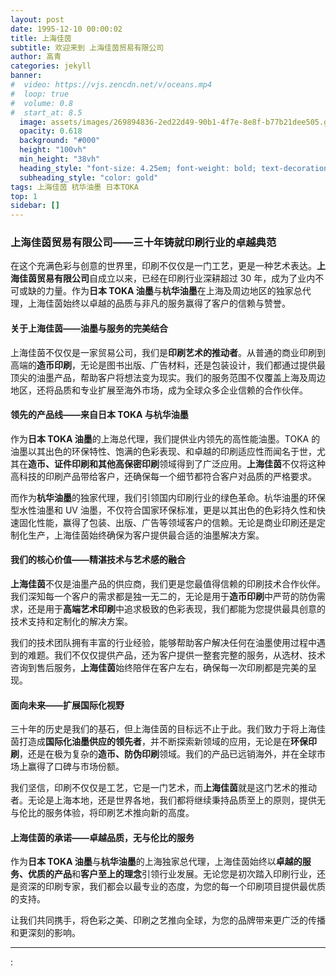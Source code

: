 ```yaml
---
layout: post
date: 1995-12-10 00:00:02
title: 上海佳茵
subtitle: 欢迎来到 上海佳茵贸易有限公司
author: 高青
categories: jekyll
banner:
#  video: https://vjs.zencdn.net/v/oceans.mp4
#  loop: true
#  volume: 0.8
#  start_at: 8.5
  image: assets/images/269894836-2ed22d49-90b1-4f7e-8e8f-b77b21dee505.gif
  opacity: 0.618
  background: "#000"
  height: "100vh"
  min_height: "38vh"
  heading_style: "font-size: 4.25em; font-weight: bold; text-decoration: underline"
  subheading_style: "color: gold"
tags: 上海佳茵 杭华油墨 日本TOKA
top: 1
sidebar: []
---
```


### 上海佳茵贸易有限公司——三十年铸就印刷行业的卓越典范

在这个充满色彩与创意的世界里，印刷不仅仅是一门工艺，更是一种艺术表达。**上海佳茵贸易有限公司**自成立以来，已经在印刷行业深耕超过 30 年，成为了业内不可或缺的力量。作为**日本 TOKA 油墨**与**杭华油墨**在上海及周边地区的独家总代理，上海佳茵始终以卓越的品质与非凡的服务赢得了客户的信赖与赞誉。

#### 关于上海佳茵——油墨与服务的完美结合

上海佳茵不仅仅是一家贸易公司，我们是**印刷艺术的推动者**。从普通的商业印刷到高端的**造币印刷**，无论是图书出版、广告材料，还是包装设计，我们都通过提供最顶尖的油墨产品，帮助客户将想法变为现实。我们的服务范围不仅覆盖上海及周边地区，还将品质和专业扩展至海外市场，成为全球众多企业信赖的合作伙伴。

#### 领先的产品线——来自日本 TOKA 与杭华油墨

作为**日本 TOKA 油墨**的上海总代理，我们提供业内领先的高性能油墨。TOKA 的油墨以其出色的环保特性、饱满的色彩表现、和卓越的印刷适应性而闻名于世，尤其在**造币、证件印刷和其他高保密印刷**领域得到了广泛应用。**上海佳茵**不仅将这种高科技的印刷产品带给客户，还确保每一个细节都符合客户对品质的严格要求。

而作为**杭华油墨**的独家代理，我们引领国内印刷行业的绿色革命。杭华油墨的环保型水性油墨和 UV 油墨，不仅符合国家环保标准，更是以其出色的色彩持久性和快速固化性能，赢得了包装、出版、广告等领域客户的信赖。无论是商业印刷还是定制化生产，上海佳茵始终确保为客户提供最合适的油墨解决方案。

#### 我们的核心价值——精湛技术与艺术感的融合

**上海佳茵**不仅是油墨产品的供应商，我们更是您最值得信赖的印刷技术合作伙伴。我们深知每一个客户的需求都是独一无二的，无论是用于**造币印刷**中严苛的防伪需求，还是用于**高端艺术印刷**中追求极致的色彩表现，我们都能为您提供最具创意的技术支持和定制化的解决方案。

我们的技术团队拥有丰富的行业经验，能够帮助客户解决任何在油墨使用过程中遇到的难题。我们不仅仅提供产品，还为客户提供一整套完整的服务，从选材、技术咨询到售后服务，**上海佳茵**始终陪伴在客户左右，确保每一次印刷都是完美的呈现。

#### 面向未来——扩展国际化视野

三十年的历史是我们的基石，但上海佳茵的目标远不止于此。我们致力于将上海佳茵打造成**国际化油墨供应的领先者**，并不断探索新领域的应用，无论是在**环保印刷**，还是在极为复杂的**造币、防伪印刷**领域。我们的产品已远销海外，并在全球市场上赢得了口碑与市场份额。

我们坚信，印刷不仅仅是工艺，它是一门艺术，而**上海佳茵**就是这门艺术的推动者。无论是上海本地，还是世界各地，我们都将继续秉持品质至上的原则，提供无与伦比的服务体验，将印刷艺术推向新的高度。

#### 上海佳茵的承诺——卓越品质，无与伦比的服务

作为**日本 TOKA 油墨**与**杭华油墨**的上海独家总代理，上海佳茵始终以**卓越的服务、优质的产品**和**客户至上的理念**引领行业发展。无论您是初次踏入印刷行业，还是资深的印刷专家，我们都会以最专业的态度，为您的每一个印刷项目提供最优质的支持。

让我们共同携手，将色彩之美、印刷之艺推向全球，为您的品牌带来更广泛的传播和更深刻的影响。

---


<!--
## section 1

Jekyll also offers powerful support for code snippets:

{% highlight ruby %}
def print_hi(name)
puts "Hi, #{name}"
end
print_hi('Tom')
#=> prints 'Hi, Tom' to STDOUT.
{% endhighlight %}

## section 2

Check out the [Jekyll docs][jekyll-docs] for more info on how to get the most out of Jekyll. File all bugs/feature requests at [Jekyll’s GitHub repo][jekyll-gh]. If you have questions, you can ask them on [Jekyll Talk][jekyll-talk].

[jekyll-docs]: https://jekyllrb.com/docs/home
[jekyll-gh]: https://github.com/jekyll/jekyll
[jekyll-talk]: https://talk.jekyllrb.com/

$ a \* b = c ^ b $

$ 2^{\frac{n-1}{3}} $

$ \int_a^b f(x)\,dx. $


```cpp
#include <iostream>
using namespace std;

int main() {
  cout << "Hello World!";
  return 0;
}
// prints 'Hi, Tom' to STDOUT.
```

```python
class Person:
  def __init__(self, name, age):
    self.name = name
    self.age = age

p1 = Person("John", 36)

print(p1.name)
print(p1.age)
```
-->:
